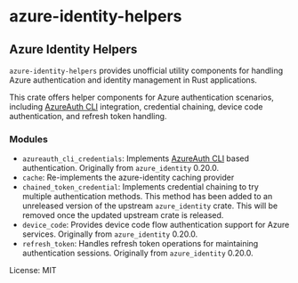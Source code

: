 # azure-identity-helpers

## Azure Identity Helpers

`azure-identity-helpers` provides unofficial utility components for handling
Azure authentication and identity management in Rust applications.

This crate offers helper components for Azure authentication scenarios,
including [AzureAuth CLI](https://github.com/AzureAD/microsoft-authentication-cli)
integration, credential chaining, device code authentication, and refresh
token handling.

### Modules

- `azureauth_cli_credentials`: Implements [AzureAuth CLI](https://github.com/AzureAD/microsoft-authentication-cli) based authentication.  Originally from `azure_identity` 0.20.0.
- `cache`: Re-implements the azure-identity caching provider
- `chained_token_credential`: Implements credential chaining to try multiple authentication methods.  This method has been added to an unreleased version of the upstream `azure_identity` crate.  This will be removed once the updated upstream crate is released.
- `device_code`: Provides device code flow authentication support for Azure services.  Originally from `azure_identity` 0.20.0.
- `refresh_token`: Handles refresh token operations for maintaining authentication sessions.  Originally from `azure_identity` 0.20.0.


License: MIT
